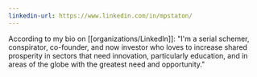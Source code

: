 ```yaml
---
linkedin-url: https://www.linkedin.com/in/mpstaton/
---
```

According to my bio on [[organizations/LinkedIn]]:
"I'm a serial schemer, conspirator, co-founder, and now investor who loves to increase shared prosperity in sectors that need innovation, particularly education, and in areas of the globe with the greatest need and opportunity."